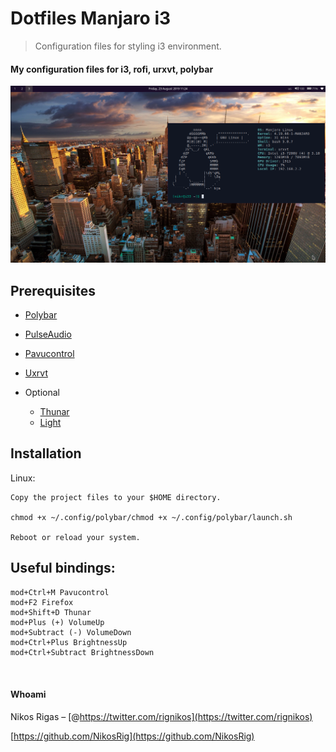 # Dotfiles Manjaro i3
> Configuration files for styling i3 environment.

#### My configuration files for i3, rofi, urxvt, polybar
![](preview.png)

## Prerequisites

* [Polybar](https://github.com/polybar/polybar)
* [PulseAudio](https://www.freedesktop.org/wiki/Software/PulseAudio/)
* [Pavucontrol](https://github.com/pulseaudio/pavucontrol)
* [Uxrvt](https://github.com/exg/rxvt-unicode)

* Optional
    - [Thunar](https://github.com/xfce-mirror/thunar)
    - [Light](https://github.com/haikarainen/light)


## Installation

Linux:

```
Copy the project files to your $HOME directory.
 
chmod +x ~/.config/polybar/chmod +x ~/.config/polybar/launch.sh
 
Reboot or reload your system.
```

## Useful bindings:

```
mod+Ctrl+M Pavucontrol
mod+F2 Firefox 
mod+Shift+D Thunar
mod+Plus (+) VolumeUp
mod+Subtract (-) VolumeDown
mod+Ctrl+Plus BrightnessUp
mod+Ctrl+Subtract BrightnessDown

 
```

  



#### Whoami

Nikos Rigas – [@https://twitter.com/rignikos](https://twitter.com/rignikos) 

[https://github.com/NikosRig](https://github.com/NikosRig)



